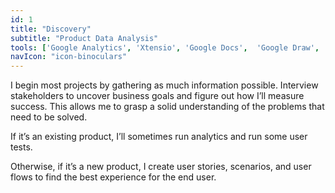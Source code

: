 ```yaml
---
id: 1
title: "Discovery"
subtitle: "Product Data Analysis"
tools: ['Google Analytics', 'Xtensio', 'Google Docs',  'Google Draw', 'Hotjar', 'Peek UserTesting']
navIcon: "icon-binoculars"
---
```

I begin most projects by gathering as much information possible. Interview stakeholders to uncover business goals and figure out how I’ll measure success. This allows me to grasp a solid understanding of the problems that need to be solved.

If it’s an existing product, I’ll sometimes run analytics and run some user tests.

Otherwise, if it’s a new product, I create user stories, scenarios, and user flows to find the best experience for the end user.